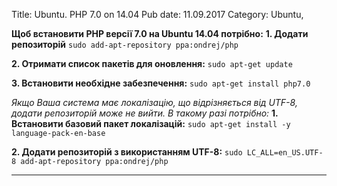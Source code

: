 Title: Ubuntu. PHP 7.0 on 14.04
Pub date: 11.09.2017
Category: Ubuntu, 

**Щоб встановити PHP версії 7.0 на Ubuntu 14.04 потрібно:**
**1. Додати репозиторій**
`sudo add-apt-repository ppa:ondrej/php`

**2. Отримати список пакетів для оновлення:**
`sudo apt-get update`

**3. Встановити необхідне забезпечення:**
`sudo apt-get install php7.0`

_Якщо Ваша система має локалізацію, що відрізняється від UTF-8, додати репозиторій може не вийти. В такому разі потрібно:_
**1. Встановити базовий пакет локалізацій:**
`sudo apt-get install -y language-pack-en-base`

**2. Додати репозиторій з використанням UTF-8:**
`sudo LC_ALL=en_US.UTF-8 add-apt-repository ppa:ondrej/php`

-----